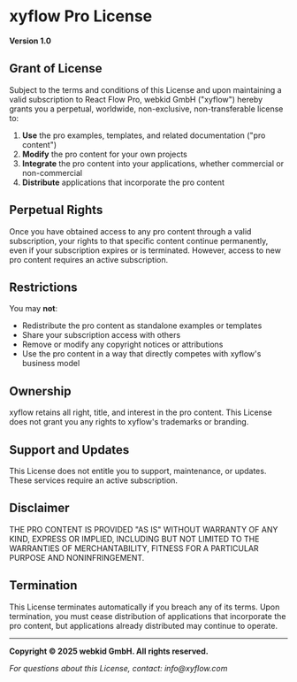 # xyflow Pro License

**Version 1.0**

## Grant of License

Subject to the terms and conditions of this License and upon maintaining a valid subscription to React Flow Pro, webkid GmbH ("xyflow") hereby grants you a perpetual, worldwide, non-exclusive, non-transferable license to:

1. **Use** the pro examples, templates, and related documentation ("pro content")
2. **Modify** the pro content for your own projects
3. **Integrate** the pro content into your applications, whether commercial or non-commercial
4. **Distribute** applications that incorporate the pro content

## Perpetual Rights

Once you have obtained access to any pro content through a valid subscription, your rights to that specific content continue permanently, even if your subscription expires or is terminated. However, access to new pro content requires an active subscription.

## Restrictions

You may **not**:

- Redistribute the pro content as standalone examples or templates
- Share your subscription access with others
- Remove or modify any copyright notices or attributions
- Use the pro content in a way that directly competes with xyflow's business model

## Ownership

xyflow retains all right, title, and interest in the pro content. This License does not grant you any rights to xyflow's trademarks or branding.

## Support and Updates

This License does not entitle you to support, maintenance, or updates. These services require an active subscription.

## Disclaimer

THE PRO CONTENT IS PROVIDED "AS IS" WITHOUT WARRANTY OF ANY KIND, EXPRESS OR IMPLIED, INCLUDING BUT NOT LIMITED TO THE WARRANTIES OF MERCHANTABILITY, FITNESS FOR A PARTICULAR PURPOSE AND NONINFRINGEMENT.

## Termination

This License terminates automatically if you breach any of its terms. Upon termination, you must cease distribution of applications that incorporate the pro content, but applications already distributed may continue to operate.

---

**Copyright © 2025 webkid GmbH. All rights reserved.**

_For questions about this License, contact: info@xyflow.com_
